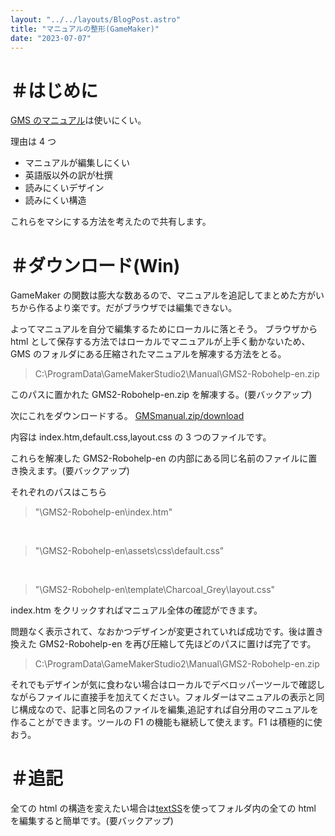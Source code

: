 ```yaml
---
layout: "../../layouts/BlogPost.astro"
title: "マニュアルの整形(GameMaker)"
date: "2023-07-07"
---
```


# ＃はじめに

<a href="https://manual.yoyogames.com/">GMS のマニュアル</a>は使いにくい。

理由は 4 つ

<ul>
<li>マニュアルが編集しにくい</li>
<li>英語版以外の訳が杜撰</li>
<li>読みにくいデザイン</li>
<li>読みにくい構造</li>
</ul>

これらをマシにする方法を考えたので共有します。

# ＃ダウンロード(Win)

GameMaker の関数は膨大な数あるので、マニュアルを追記してまとめた方がいちから作るより楽です。だがブラウザでは編集できない。

よってマニュアルを自分で編集するためにローカルに落とそう。
ブラウザから html として保存する方法ではローカルでマニュアルが上手く動かないため、GMS のフォルダにある圧縮されたマニュアルを解凍する方法をとる。

<blockquote>C:\ProgramData\GameMakerStudio2\Manual\GMS2-Robohelp-en.zip</blockquote>

このパスに置かれた GMS2-Robohelp-en.zip を解凍する。(要バックアップ)

次にこれをダウンロードする。
<a href="/GMSmanual.zip" download="smple.zip">GMSmanual.zip/download</a>

内容は index.htm,default.css,layout.css の 3 つのファイルです。

これらを解凍した GMS2-Robohelp-en の内部にある同じ名前のファイルに置き換えます。(要バックアップ)

それぞれのパスはこちら

<blockquote>"\GMS2-Robohelp-en\index.htm"</blockquote>
<br>
<blockquote>"\GMS2-Robohelp-en\assets\css\default.css"</blockquote>
<br>
<blockquote>"\GMS2-Robohelp-en\template\Charcoal_Grey\layout.css"</blockquote>

index.htm をクリックすればマニュアル全体の確認ができます。

問題なく表示されて、なおかつデザインが変更されていれば成功です。後は置き換えた GMS2-Robohelp-en を再び圧縮して先ほどのパスに置けば完了です。<blockquote>C:\ProgramData\GameMakerStudio2\Manual\GMS2-Robohelp-en.zip</blockquote>

それでもデザインが気に食わない場合はローカルでデべロッパーツールで確認しながらファイルに直接手を加えてください。フォルダーはマニュアルの表示と同じ構成なので、記事と同名のファイルを編集,追記すれば自分用のマニュアルを作ることができます。ツールの F1 の機能も継続して使えます。F1 は積極的に使おう。

# ＃追記

全ての html の構造を変えたい場合は<a href="https://textss.sakura.ne.jp/download.html">textSS</a>を使ってフォルダ内の全ての html を編集すると簡単です。(要バックアップ)
